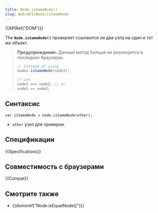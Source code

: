 ```yaml
---
title: Node.isSameNode()
slug: Web/API/Node/isSameNode
---
```


{{APIRef("DOM")}}

The **`Node.isSameNode()`** проверяет ссылаются ли два узла на один и тот же объект.

> **Предупреждение:** Данный метод больше не реализуется в последних браузерах.
>
> ```js
> // Instead of using
> node1.isSameNode(node2);
>
> // use
> node1 === node2; // or
> node1 == node2;
> ```

## Синтаксис

```
var isSameNode = node.isSameNode(other);
```

- `other` узел для проверки.

## Спецификации

{{Specifications}}

## Совместимость с браузерами

{{Compat}}

## Смотрите также

- {{domxref("Node.isEqualNode()")}}
